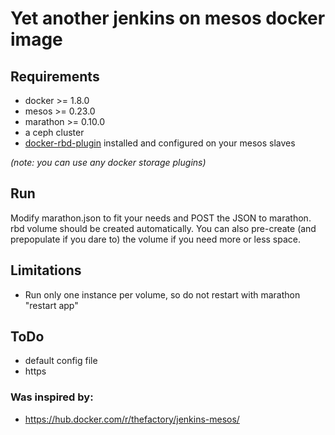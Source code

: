 # Yet another jenkins on mesos docker image


## Requirements
- docker >= 1.8.0
- mesos >= 0.23.0
- marathon >= 0.10.0
- a ceph cluster
- [docker-rbd-plugin](https://github.com/yp-engineering/rbd-docker-plugin) installed and configured on your mesos slaves

*(note: you can use any docker storage plugins)*

## Run
Modify marathon.json to fit your needs and POST the JSON to marathon. rbd volume should be created automatically. You can also pre-create (and prepopulate if you dare to) the volume if you need more or less space.
## Limitations
- Run only one instance per volume, so do not restart with marathon "restart app"

## ToDo
- default config file
- https

### Was inspired by:
- https://hub.docker.com/r/thefactory/jenkins-mesos/

